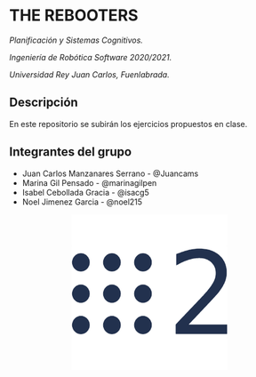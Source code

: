 # THE REBOOTERS

_Planificación y Sistemas Cognitivos._

_Ingeniería de Robótica Software 2020/2021._

_Universidad Rey Juan Carlos, Fuenlabrada._

## Descripción

En este repositorio se subirán los ejercicios propuestos en clase.

## Integrantes del grupo

* Juan Carlos Manzanares Serrano - @Juancams
* Marina Gil Pensado - @marinagilpen
* Isabel Cebollada Gracia - @isacg5
* Noel Jimenez Garcia - @noel215

<p align="center">
  <img align="center" src="https://github.com/Juancams/plan_sist_cogn/blob/main/resources/ros2.png">
</p>